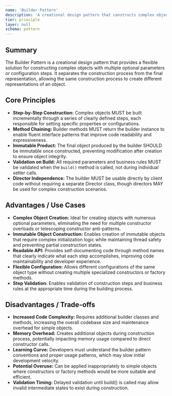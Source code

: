 ```yaml
---
name: 'Builder Pattern'
description: 'A creational design pattern that constructs complex objects step by step, separating the construction process from the representation to enable flexible object creation with optional parameters.'
tier: principle
layer: null
schema: pattern
---
```


## Summary

The Builder Pattern is a creational design pattern that provides a flexible solution for constructing complex objects with multiple optional parameters or configuration steps. It separates the construction process from the final representation, allowing the same construction process to create different representations of an object.

## Core Principles

- **Step-by-Step Construction:** Complex objects MUST be built incrementally through a series of clearly defined steps, each responsible for setting specific properties or configurations.
- **Method Chaining:** Builder methods MUST return the builder instance to enable fluent interface patterns that improve code readability and expressiveness.
- **Immutable Product:** The final object produced by the builder SHOULD be immutable once constructed, preventing modification after creation to ensure object integrity.
- **Validation on Build:** All required parameters and business rules MUST be validated when the `build()` method is called, not during individual setter calls.
- **Director Independence:** The builder MUST be usable directly by client code without requiring a separate Director class, though directors MAY be used for complex construction scenarios.

## Advantages / Use Cases

- **Complex Object Creation:** Ideal for creating objects with numerous optional parameters, eliminating the need for multiple constructor overloads or telescoping constructor anti-patterns.
- **Immutable Object Construction:** Enables creation of immutable objects that require complex initialization logic while maintaining thread safety and preventing partial construction states.
- **Readable API:** Provides self-documenting code through method names that clearly indicate what each step accomplishes, improving code maintainability and developer experience.
- **Flexible Configuration:** Allows different configurations of the same object type without creating multiple specialized constructors or factory methods.
- **Step Validation:** Enables validation of construction steps and business rules at the appropriate time during the building process.

## Disadvantages / Trade-offs

- **Increased Code Complexity:** Requires additional builder classes and methods, increasing the overall codebase size and maintenance overhead for simple objects.
- **Memory Overhead:** Creates additional objects during construction process, potentially impacting memory usage compared to direct constructor calls.
- **Learning Curve:** Developers must understand the builder pattern conventions and proper usage patterns, which may slow initial development velocity.
- **Potential Overuse:** Can be applied inappropriately to simple objects where constructors or factory methods would be more suitable and efficient.
- **Validation Timing:** Delayed validation until build() is called may allow invalid intermediate states to exist during construction.
